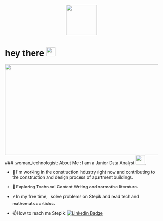 <div id="header" align="center">
  <img src="https://media.giphy.com/media/cfuL5gqFDreXxkWQ4o/giphy-downsized.gif" width="100"/>
</div>
<h1>
  hey there
  <img src="https://media.giphy.com/media/hvRJCLFzcasrR4ia7z/giphy.gif" width="30px"/>
</h1>
<div align="center">
  <img src="https://media.giphy.com/media/dWesBcTLavkZuG35MI/giphy.gif" width="600" height="300"/>
</div>
### :woman_technologist: About Me :
I am a Junior Data Analyst <img src="https://media.giphy.com/media/WUlplcMpOCEmTGBtBW/giphy.gif" width="30">.

- :telescope: I'm working in the construction industry right now and contributing to the construction and design process of apartment buildings.

- :seedling: Exploring Technical Content Writing and normative literature.

- :zap: In my free time, I solve problems on Stepik and read tech and mathematics articles.

- :mailbox:How to reach me Stepik: [![Linkedin Badge](https://img.shields.io/badge/-kakbar-blue?style=flat&logo=Linkedin&logoColor=white)](https://stepik.org/users/348458244) 

